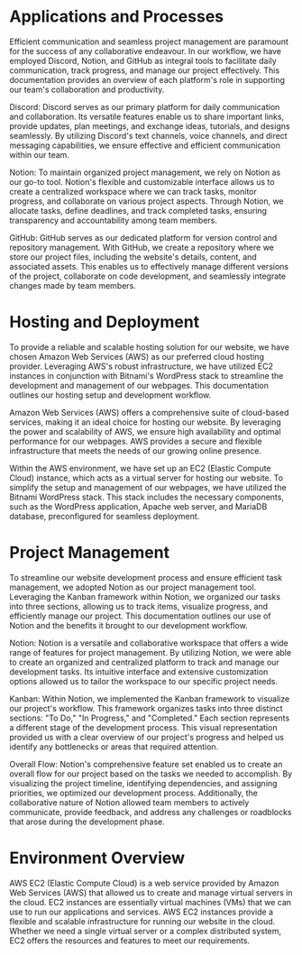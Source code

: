 # Applications and Processes

Efficient communication and seamless project management are paramount for the success of any collaborative endeavour. In our workflow, we have employed Discord, Notion, and GitHub as integral tools to facilitate daily communication, track progress, and manage our project effectively. This documentation provides an overview of each platform's role in supporting our team's collaboration and productivity. 

Discord: Discord serves as our primary platform for daily communication and collaboration. Its versatile features enable us to share important links, provide updates, plan meetings, and exchange ideas, tutorials, and designs seamlessly. By utilizing Discord's text channels, voice channels, and direct messaging capabilities, we ensure effective and efficient communication within our team. 

Notion: To maintain organized project management, we rely on Notion as our go-to tool. Notion's flexible and customizable interface allows us to create a centralized workspace where we can track tasks, monitor progress, and collaborate on various project aspects. Through Notion, we allocate tasks, define deadlines, and track completed tasks, ensuring transparency and accountability among team members. 

GitHub: GitHub serves as our dedicated platform for version control and repository management. With GitHub, we create a repository where we store our project files, including the website's details, content, and associated assets. This enables us to effectively manage different versions of the project, collaborate on code development, and seamlessly integrate changes made by team members.

# Hosting and Deployment

To provide a reliable and scalable hosting solution for our website, we have chosen Amazon Web Services (AWS) as our preferred cloud hosting provider. Leveraging AWS's robust infrastructure, we have utilized EC2 instances in conjunction with Bitnami's WordPress stack to streamline the development and management of our webpages. This documentation outlines our hosting setup and development workflow. 

Amazon Web Services (AWS) offers a comprehensive suite of cloud-based services, making it an ideal choice for hosting our website. By leveraging the power and scalability of AWS, we ensure high availability and optimal performance for our webpages. AWS provides a secure and flexible infrastructure that meets the needs of our growing online presence.

Within the AWS environment, we have set up an EC2 (Elastic Compute Cloud) instance, which acts as a virtual server for hosting our website. To simplify the setup and management of our webpages, we have utilized the Bitnami WordPress stack. This stack includes the necessary components, such as the WordPress application, Apache web server, and MariaDB database, preconfigured for seamless deployment.

# Project Management

To streamline our website development process and ensure efficient task management, we adopted Notion as our project management tool. Leveraging the Kanban framework within Notion, we organized our tasks into three sections, allowing us to track items, visualize progress, and efficiently manage our project. This documentation outlines our use of Notion and the benefits it brought to our development workflow. 

Notion: Notion is a versatile and collaborative workspace that offers a wide range of features for project management. By utilizing Notion, we were able to create an organized and centralized platform to track and manage our development tasks. Its intuitive interface and extensive customization options allowed us to tailor the workspace to our specific project needs. 

Kanban: Within Notion, we implemented the Kanban framework to visualize our project's workflow. This framework organizes tasks into three distinct sections: "To Do," "In Progress," and "Completed." Each section represents a different stage of the development process. This visual representation provided us with a clear overview of our project's progress and helped us identify any bottlenecks or areas that required attention. 

Overall Flow: Notion's comprehensive feature set enabled us to create an overall flow for our project based on the tasks we needed to accomplish. By visualizing the project timeline, identifying dependencies, and assigning priorities, we optimized our development process. Additionally, the collaborative nature of Notion allowed team members to actively communicate, provide feedback, and address any challenges or roadblocks that arose during the development phase.

# Environment Overview

AWS EC2 (Elastic Compute Cloud) is a web service provided by Amazon Web Services (AWS) that allowed us to create and manage virtual servers in the cloud. EC2 instances are essentially virtual machines (VMs) that we can use to run our applications and services. AWS EC2 instances provide a flexible and scalable infrastructure for running our website in the cloud. Whether we need a single virtual server or a complex distributed system, EC2 offers the resources and features to meet our requirements.
